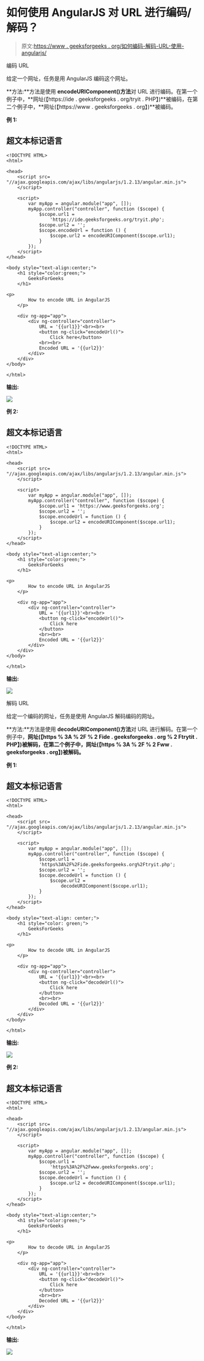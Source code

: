 # 如何使用 AngularJS 对 URL 进行编码/解码？

> 原文:[https://www . geeksforgeeks . org/如何编码-解码-URL-使用-angularjs/](https://www.geeksforgeeks.org/how-to-encode-decode-url-using-angularjs/)

编码 URL

给定一个网址，任务是用 AngularJS 编码这个网址。

**方法:**方法是使用 **encodeURIComponent()方法**对 URL 进行编码。在第一个例子中，**网址(【https://ide . geeksforgeeks . org/tryit . PHP】)**被编码，在第二个例子中，**网址(【https://www . geeksforgeeks . org】)**被编码。

**例 1:**

## 超文本标记语言

```tshtml
<!DOCTYPE HTML>
<html>

<head>
    <script src=
"//ajax.googleapis.com/ajax/libs/angularjs/1.2.13/angular.min.js">
    </script>

    <script>
        var myApp = angular.module("app", []);
        myApp.controller("controller", function ($scope) {
            $scope.url1 =
                'https://ide.geeksforgeeks.org/tryit.php';
            $scope.url2 = '';
            $scope.encodeUrl = function () {
                $scope.url2 = encodeURIComponent($scope.url1);
            }
        });
    </script>
</head>

<body style="text-align:center;">
    <h1 style="color:green;">
        GeeksForGeeks
    </h1>

<p>
        How to encode URL in AngularJS
    </p>

    <div ng-app="app">
        <div ng-controller="controller">
            URL = '{{url1}}'<br><br>
            <button ng-click="encodeUrl()">
                Click here</button>
            <br><br>
            Encoded URL = '{{url2}}'
        </div>
    </div>
</body>

</html>
```

**输出:**

![](img/1d11a333492653529bc43805039ce0d9.png)

**例 2:**

## 超文本标记语言

```tshtml
<!DOCTYPE HTML>
<html>

<head>
    <script src=
"//ajax.googleapis.com/ajax/libs/angularjs/1.2.13/angular.min.js">
    </script>

    <script>
        var myApp = angular.module("app", []);
        myApp.controller("controller", function ($scope) {
            $scope.url1 = 'https://www.geeksforgeeks.org';
            $scope.url2 = '';
            $scope.encodeUrl = function () {
                $scope.url2 = encodeURIComponent($scope.url1);
            }
        });
    </script>
</head>

<body style="text-align:center;">
    <h1 style="color:green;">
        GeeksForGeeks
    </h1>

<p>
        How to encode URL in AngularJS
    </p>

    <div ng-app="app">
        <div ng-controller="controller">
            URL = '{{url1}}'<br><br>
            <button ng-click="encodeUrl()">
                Click here
            </button>
            <br><br>
            Encoded URL = '{{url2}}'
        </div>
    </div>
</body>

</html>
```

**输出:**

![](img/7edff45cdbb86709716993576ce3f69d.png)

解码 URL

给定一个编码的网址，任务是使用 AngularJS 解码编码的网址。

**方法:**方法是使用 **decodeURIComponent()方法**对 URL 进行解码。在第一个例子中，**网址(【https % 3A % 2F % 2 Fide . geeksforgeeks . org % 2 Ftrytit . PHP】)被解码，在第二个例子中，**网址(【https % 3A % 2F % 2 Fww . geeksforgeeks . org】)被解码。****

**例 1:**

## 超文本标记语言

```tshtml
<!DOCTYPE HTML>
<html>

<head>
    <script src=
"//ajax.googleapis.com/ajax/libs/angularjs/1.2.13/angular.min.js">
    </script>

    <script>
        var myApp = angular.module("app", []);
        myApp.controller("controller", function ($scope) {
            $scope.url1 =
            'https%3A%2F%2Fide.geeksforgeeks.org%2Ftryit.php';
            $scope.url2 = '';
            $scope.decodeUrl = function () {
                $scope.url2 =
                    decodeURIComponent($scope.url1);
            }
        });
    </script>
</head>

<body style="text-align: center;">
    <h1 style="color: green;">
        GeeksForGeeks
    </h1>

<p>
        How to decode URL in AngularJS
    </p>

    <div ng-app="app">
        <div ng-controller="controller">
            URL = '{{url1}}'<br><br>
            <button ng-click="decodeUrl()">
                Click here
            </button>
            <br><br>
            Decoded URL = '{{url2}}'
        </div>
    </div>
</body>

</html>
```

**输出:**

![](img/fe5fc5ca5ed9e2447e059910ee1d64c5.png)

**例 2:**

## 超文本标记语言

```tshtml
<!DOCTYPE HTML>
<html>

<head>
    <script src=
"//ajax.googleapis.com/ajax/libs/angularjs/1.2.13/angular.min.js">
    </script>

    <script>
        var myApp = angular.module("app", []);
        myApp.controller("controller", function ($scope) {
            $scope.url1 =
                'https%3A%2F%2Fwww.geeksforgeeks.org';
            $scope.url2 = '';
            $scope.decodeUrl = function () {
                $scope.url2 = decodeURIComponent($scope.url1);
            }
        });
    </script>
</head>

<body style="text-align:center;">
    <h1 style="color:green;">
        GeeksForGeeks
    </h1>

<p>
        How to decode URL in AngularJS
    </p>

    <div ng-app="app">
        <div ng-controller="controller">
            URL = '{{url1}}'<br><br>
            <button ng-click="decodeUrl()">
                Click here
            </button>
            <br><br>
            Decoded URL = '{{url2}}'
        </div>
    </div>
</body>

</html>       
```

**输出:**

![](img/77a59f3a9300c30714ec52692bd54456.png)